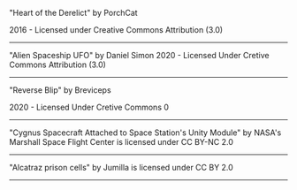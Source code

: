 "Heart of the Derelict"
by PorchCat

2016 - Licensed under
Creative Commons
Attribution (3.0)

---

"Alien Spaceship UFO"
by Daniel Simon
2020 - Licensed Under
Cretive Commons
Attribution (3.0)

---

"Reverse Blip"
by Breviceps

2020 - Licensed Under
Cretive Commons 0

---

"Cygnus Spacecraft Attached to Space Station's Unity Module" by NASA's Marshall Space Flight Center is licensed under CC BY-NC 2.0

---

"Alcatraz prison cells" by Jumilla is licensed under CC BY 2.0

---
